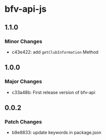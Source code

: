 # bfv-api-js

## 1.1.0

### Minor Changes

- c43e422: add `getClubInformation` Method

## 1.0.0

### Major Changes

- c33a48b: First release version of bfv-api

## 0.0.2

### Patch Changes

- b9e8833: update keywords in package.json
